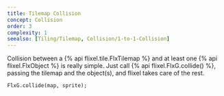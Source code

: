 ```yaml
---
title: Tilemap Collision
concept: Collision
order: 3
complexity: 1
seealso: [Tiling/Tilemap, Collision/1-to-1-Collision]
---
```

Collision between a {% api flixel.tile.FlxTilemap %} and at least one {% api flixel.FlxObject %} is really simple. Just call {% api flixel.FlxG.collide() %}, passing the tilemap and the object(s), and flixel takes care of the rest.

```haxe
FlxG.collide(map, sprite);
```
